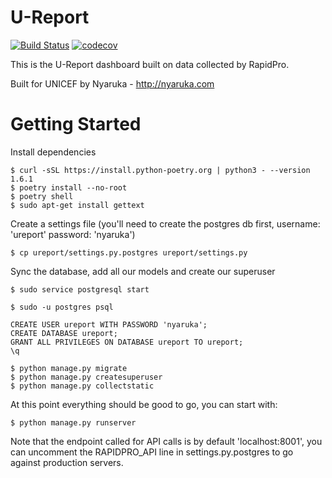 # U-Report 

[![Build Status](https://github.com/rapidpro/ureport/workflows/CI/badge.svg)](https://github.com/rapidpro/ureport/actions?query=workflow%3ACI) 
[![codecov](https://codecov.io/gh/rapidpro/ureport/branch/main/graph/badge.svg)](https://codecov.io/gh/rapidpro/ureport)

This is the U-Report dashboard built on data collected by RapidPro.

Built for UNICEF by Nyaruka - http://nyaruka.com

Getting Started
================

Install dependencies
```
$ curl -sSL https://install.python-poetry.org | python3 - --version 1.6.1
$ poetry install --no-root
$ poetry shell
$ sudo apt-get install gettext
```

Create a settings file (you'll need to create the postgres db first, username: 'ureport' password: 'nyaruka')
```
$ cp ureport/settings.py.postgres ureport/settings.py
```

Sync the database, add all our models and create our superuser
```
$ sudo service postgresql start

$ sudo -u postgres psql

CREATE USER ureport WITH PASSWORD 'nyaruka';
CREATE DATABASE ureport;
GRANT ALL PRIVILEGES ON DATABASE ureport TO ureport;
\q
```

```
$ python manage.py migrate
$ python manage.py createsuperuser
$ python manage.py collectstatic
```

At this point everything should be good to go, you can start with:

```
$ python manage.py runserver
```

Note that the endpoint called for API calls is by default 'localhost:8001', you can uncomment the RAPIDPRO_API line in settings.py.postgres to go against production servers.
